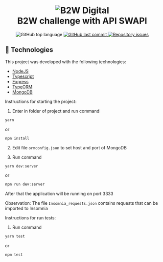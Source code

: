 <h1 align="center">
    <img alt="B2W Digital" src="https://res.cloudinary.com/dnldiozs6/image/upload/v1600479480/logo_dsdjls.png" />
    <br>
    B2W challenge with API SWAPI
</h1>

<p align="center">
  <img alt="GitHub top language" src="https://img.shields.io/github/languages/top/gabrielhenriques/b2w-challenge">

  <a href="https://github.com/GabrielHenriqueS/b2w-challenge/commits/master">
    <img alt="GitHub last commit" src="https://img.shields.io/github/last-commit/gabrielhenriques/b2w-challenge">
  </a>

  <a href="https://github.com/GabrielHenriqueS/b2w-challenge/issues">
    <img alt="Repository issues" src="https://img.shields.io/github/issues/gabrielhenriques/b2w-challenge">
  </a>
</p>

## :rocket: Technologies

This project was developed with the following technologies:

- [NodeJS](https://nodejs.org/)
- [Typescript]([ts])
- [Express](https://expressjs.com/)
- [TypeORM](https://typeorm.io/#/)
- [MongoDB](https://www.mongodb.com/)

Instructions for starting the project:

1. Enter in folder of project and run command

```js
yarn
```

or

```js
npm install
```

2. Edit file `ormconfig.json` to set host and port of MongoDB

3. Run command

```js
yarn dev:server
```

or

```js
npm run dev:server
```

After that the application will be running on port 3333

Observation: The file `Insomnia_requests.json` contains requests that can be imported to Insomnia

Instructions for run tests:

1. Run command

```js
yarn test
```

or

```js
npm test
```
